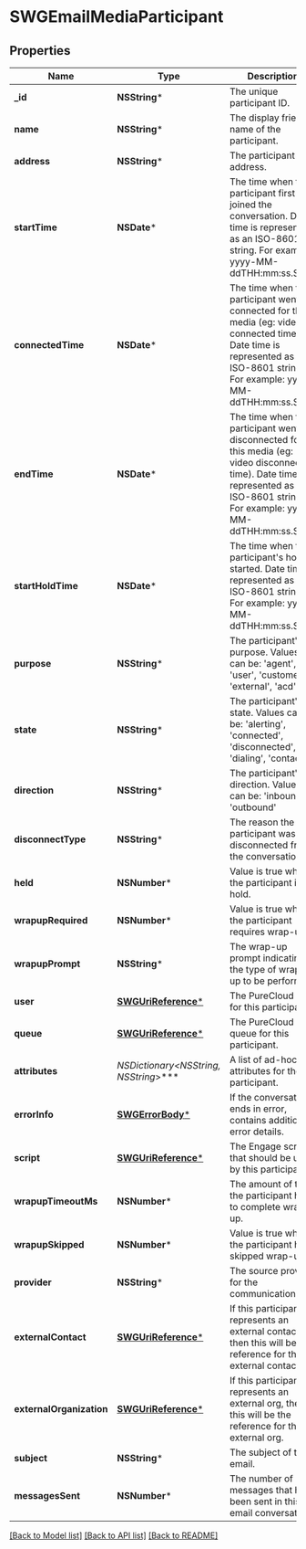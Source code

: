 # SWGEmailMediaParticipant

## Properties
Name | Type | Description | Notes
------------ | ------------- | ------------- | -------------
**_id** | **NSString*** | The unique participant ID. | [optional] 
**name** | **NSString*** | The display friendly name of the participant. | [optional] 
**address** | **NSString*** | The participant address. | [optional] 
**startTime** | **NSDate*** | The time when this participant first joined the conversation. Date time is represented as an ISO-8601 string. For example: yyyy-MM-ddTHH:mm:ss.SSSZ | [optional] 
**connectedTime** | **NSDate*** | The time when this participant went connected for this media (eg: video connected time). Date time is represented as an ISO-8601 string. For example: yyyy-MM-ddTHH:mm:ss.SSSZ | [optional] 
**endTime** | **NSDate*** | The time when this participant went disconnected for this media (eg: video disconnected time). Date time is represented as an ISO-8601 string. For example: yyyy-MM-ddTHH:mm:ss.SSSZ | [optional] 
**startHoldTime** | **NSDate*** | The time when this participant&#39;s hold started. Date time is represented as an ISO-8601 string. For example: yyyy-MM-ddTHH:mm:ss.SSSZ | [optional] 
**purpose** | **NSString*** | The participant&#39;s purpose.  Values can be: &#39;agent&#39;, &#39;user&#39;, &#39;customer&#39;, &#39;external&#39;, &#39;acd&#39;, &#39;ivr | [optional] 
**state** | **NSString*** | The participant&#39;s state.  Values can be: &#39;alerting&#39;, &#39;connected&#39;, &#39;disconnected&#39;, &#39;dialing&#39;, &#39;contacting | [optional] 
**direction** | **NSString*** | The participant&#39;s direction.  Values can be: &#39;inbound&#39; or &#39;outbound&#39; | [optional] 
**disconnectType** | **NSString*** | The reason the participant was disconnected from the conversation. | [optional] 
**held** | **NSNumber*** | Value is true when the participant is on hold. | [optional] [default to @0]
**wrapupRequired** | **NSNumber*** | Value is true when the participant requires wrap-up. | [optional] [default to @0]
**wrapupPrompt** | **NSString*** | The wrap-up prompt indicating the type of wrap-up to be performed. | [optional] 
**user** | [**SWGUriReference***](SWGUriReference.md) | The PureCloud user for this participant. | [optional] 
**queue** | [**SWGUriReference***](SWGUriReference.md) | The PureCloud queue for this participant. | [optional] 
**attributes** | **NSDictionary&lt;NSString*, NSString*&gt;*** | A list of ad-hoc attributes for the participant. | [optional] 
**errorInfo** | [**SWGErrorBody***](SWGErrorBody.md) | If the conversation ends in error, contains additional error details. | [optional] 
**script** | [**SWGUriReference***](SWGUriReference.md) | The Engage script that should be used by this participant. | [optional] 
**wrapupTimeoutMs** | **NSNumber*** | The amount of time the participant has to complete wrap-up. | [optional] 
**wrapupSkipped** | **NSNumber*** | Value is true when the participant has skipped wrap-up. | [optional] [default to @0]
**provider** | **NSString*** | The source provider for the communication. | [optional] 
**externalContact** | [**SWGUriReference***](SWGUriReference.md) | If this participant represents an external contact, then this will be the reference for the external contact. | [optional] 
**externalOrganization** | [**SWGUriReference***](SWGUriReference.md) | If this participant represents an external org, then this will be the reference for the external org. | [optional] 
**subject** | **NSString*** | The subject of the email. | [optional] 
**messagesSent** | **NSNumber*** | The number of messages that have been sent in this email conversation. | [optional] 

[[Back to Model list]](../README.md#documentation-for-models) [[Back to API list]](../README.md#documentation-for-api-endpoints) [[Back to README]](../README.md)


